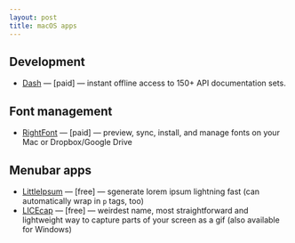 ```yaml
---
layout: post
title: macOS apps
---
```


## Development
- [Dash](https://kapeli.com/dash) — [paid] — instant offline access to 150+ API documentation sets.

## Font management
- [RightFont](http://rightfont.com/) — [paid] — preview, sync, install, and manage fonts on your Mac or Dropbox/Google Drive

## Menubar apps
- [LittleIpsum](http://dustinsenos.com/littleIpsum) — [free] — sgenerate lorem ipsum lightning fast (can automatically wrap in `p` tags, too)
- [LICEcap](https://www.cockos.com/licecap/) — [free] — weirdest name, most straightforward and lightweight way to capture parts of your screen as a gif (also available for Windows)
